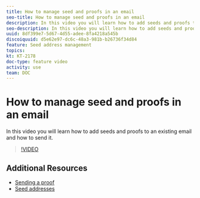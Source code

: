 ```yaml
---
title: How to manage seed and proofs in an email
seo-title: How to manage seed and proofs in an email
description: In this video you will learn how to add seeds and proofs to an existing email and how to send it.
seo-description: In this video you will learn how to add seeds and proofs to an existing email and how to send it.
uuid: 8df399e7-5d67-4d55-adee-8fa4218a545b
discoiquuid: d5e62e97-dc6c-48a3-981b-b26736f34d84
feature: Seed address management
topics: 
kt: KT-2178
doc-type: feature video
activity: use
team: DOC
---
```


# How to manage seed and proofs in an email

In this video you will learn how to add seeds and proofs to an existing email and how to send it.

>[!VIDEO](https://video.tv.adobe.com/v/25606?quality=12)

## Additional Resources

- [Sending a proof](https://docs.adobe.com/content/help/en/campaign-classic/using/transactional-messaging/message-templates/sending-a-proof.html)
- [Seed addresses](https://docs.adobe.com/content/help/en/campaign-classic/using/configuring-campaign-classic/use-a-custom-recipient-table/seed-addresses.html)